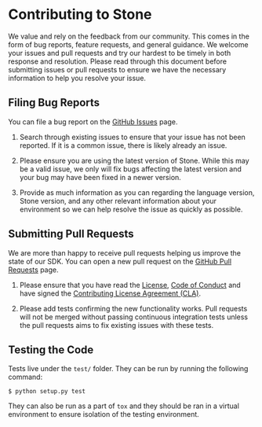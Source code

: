 # Contributing to Stone
We value and rely on the feedback from our community. This comes in the form of bug reports, feature requests, and general guidance. We welcome your issues and pull requests and try our hardest to be timely in both response and resolution. Please read through this document before submitting issues or pull requests to ensure we have the necessary information to help you resolve your issue.

## Filing Bug Reports
You can file a bug report on the [GitHub Issues][issues] page.

1. Search through existing issues to ensure that your issue has not been reported. If it is a common issue, there is likely already an issue.

2. Please ensure you are using the latest version of Stone. While this may be a valid issue, we only will fix bugs affecting the latest version and your bug may have been fixed in a newer version.

3. Provide as much information as you can regarding the language version, Stone version, and any other relevant information about your environment so we can help resolve the issue as quickly as possible.

## Submitting Pull Requests

We are more than happy to receive pull requests helping us improve the state of our SDK. You can open a new pull request on the [GitHub Pull Requests][pr] page.

1. Please ensure that you have read the [License][license], [Code of Conduct][coc] and have signed the [Contributing License Agreement (CLA)][cla].

2. Please add tests confirming the new functionality works. Pull requests will not be merged without passing continuous integration tests unless the pull requests aims to fix existing issues with these tests.

## Testing the Code

Tests live under the `test/` folder. They can be run by running the following command:

```
$ python setup.py test
```

They can also be run as a part of `tox` and they should be ran in a virtual environment to ensure isolation of the testing environment.

[issues]: https://github.com/dropbox/stone/issues
[pr]: https://github.com/dropbox/stone/pulls
[coc]: https://github.com/dropbox/stone/blob/main/CODE_OF_CONDUCT.md
[license]: https://github.com/dropbox/stone/blob/main/LICENSE
[cla]: https://opensource.dropbox.com/cla/